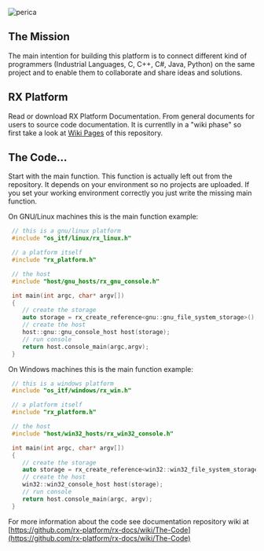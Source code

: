 
![perica](https://rx-platform.github.io/images/favicon-64.png)


## The Mission

The main intention for building this platform is to connect different kind of programmers (Industrial Languages, C, C++, C#, Java, Python) on the same project and to enable them to collaborate and share ideas and solutions.


## RX Platform

Read or download RX Platform Documentation. From general documents for users to source code documentation. It is currentlly in a "wiki phase" so first take a look at [Wiki Pages](https://github.com/rx-platform/rx-docs/wiki) of this repository.

## The Code...

Start with the main function. This function is actually left out from the repository. It depends on your environment so no projects are uploaded. If you set your working environment correctly you just write the missing main function.

On GNU/Linux machines this is the main function example:

```cpp
 // this is a gnu/linux platform
 #include "os_itf/linux/rx_linux.h"

 // a platform itself
 #include "rx_platform.h"

 // the host
 #include "host/gnu_hosts/rx_gnu_console.h"

 int main(int argc, char* argv[])
 {
	// create the storage
	auto storage = rx_create_reference<gnu::gnu_file_system_storage>();
  	// create the host
 	host::gnu::gnu_console_host host(storage);
 	// run console
 	return host.console_main(argc,argv);
 }
```

On Windows machines this is the main function example:
```cpp
 // this is a windows platform
 #include "os_itf/windows/rx_win.h"

 // a platform itself
 #include "rx_platform.h"

 // the host
 #include "host/win32_hosts/rx_win32_console.h"

 int main(int argc, char* argv[])
 {
	// create the storage
	auto storage = rx_create_reference<win32::win32_file_system_storage>();
  	// create the host
	win32::win32_console_host host(storage);
 	// run console
 	return host.console_main(argc, argv);
 }
```
For more information about the code see documentation repository wiki at [https://github.com/rx-platform/rx-docs/wiki/The-Code](https://github.com/rx-platform/rx-docs/wiki/The-Code)
